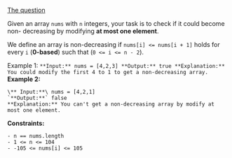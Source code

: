 [The question](https://leetcode.com/problems/non-decreasing-array/)

Given an array ```nums``` with ```n``` integers, your task is to check if it could become non-
decreasing by modifying **at most one element**.

We define an array is non-decreasing if ```nums[i] <= nums[i + 1]``` holds for every 
```i``` (**0-based**) such that (```0 <= i <= n - 2```).


Example 1:
`
**Input:** nums = [4,2,3]
**Output:** true
**Explanation:** You could modify the first 4 to 1 to get a non-decreasing array.
`
**Example 2:**
```
\** Input:**\ nums = [4,2,1]
`**Output:**` false
**Explanation:** You can't get a non-decreasing array by modify at most one element.
```
**Constraints:**
```
- n == nums.length
- 1 <= n <= 104
- -105 <= nums[i] <= 105
```
